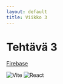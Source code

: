 ```yaml
---
layout: default
title: Viikko 3
---
```

# Tehtävä 3
[Firebase](firebase.html)

![Vite](polku/vite.jpg)
![React](polku/react.jpg)